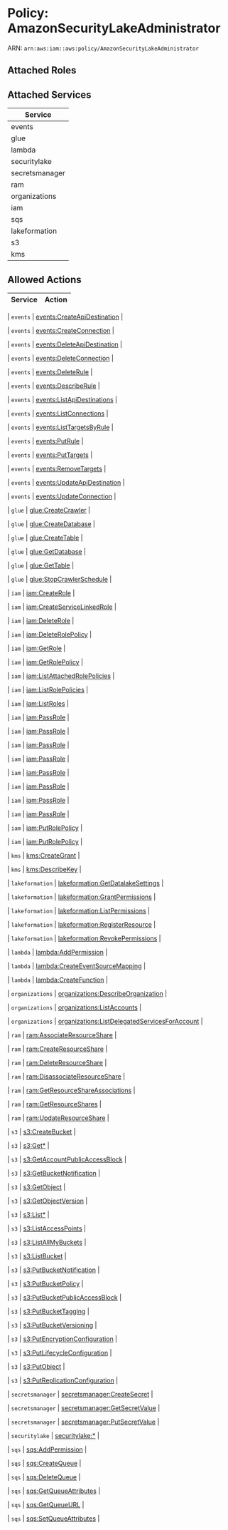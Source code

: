 # Policy: AmazonSecurityLakeAdministrator

ARN: `arn:aws:iam::aws:policy/AmazonSecurityLakeAdministrator`

## Attached Roles

## Attached Services

| Service |
|---------|
| events |
| glue |
| lambda |
| securitylake |
| secretsmanager |
| ram |
| organizations |
| iam |
| sqs |
| lakeformation |
| s3 |
| kms |

## Allowed Actions

| Service | Action |
|:-------:|--------|

| `events` | [events:CreateApiDestination](../actions.md#events:createapidestination) |

| `events` | [events:CreateConnection](../actions.md#events:createconnection) |

| `events` | [events:DeleteApiDestination](../actions.md#events:deleteapidestination) |

| `events` | [events:DeleteConnection](../actions.md#events:deleteconnection) |

| `events` | [events:DeleteRule](../actions.md#events:deleterule) |

| `events` | [events:DescribeRule](../actions.md#events:describerule) |

| `events` | [events:ListApiDestinations](../actions.md#events:listapidestinations) |

| `events` | [events:ListConnections](../actions.md#events:listconnections) |

| `events` | [events:ListTargetsByRule](../actions.md#events:listtargetsbyrule) |

| `events` | [events:PutRule](../actions.md#events:putrule) |

| `events` | [events:PutTargets](../actions.md#events:puttargets) |

| `events` | [events:RemoveTargets](../actions.md#events:removetargets) |

| `events` | [events:UpdateApiDestination](../actions.md#events:updateapidestination) |

| `events` | [events:UpdateConnection](../actions.md#events:updateconnection) |

| `glue` | [glue:CreateCrawler](../actions.md#glue:createcrawler) |

| `glue` | [glue:CreateDatabase](../actions.md#glue:createdatabase) |

| `glue` | [glue:CreateTable](../actions.md#glue:createtable) |

| `glue` | [glue:GetDatabase](../actions.md#glue:getdatabase) |

| `glue` | [glue:GetTable](../actions.md#glue:gettable) |

| `glue` | [glue:StopCrawlerSchedule](../actions.md#glue:stopcrawlerschedule) |

| `iam` | [iam:CreateRole](../actions.md#iam:createrole) |

| `iam` | [iam:CreateServiceLinkedRole](../actions.md#iam:createservicelinkedrole) |

| `iam` | [iam:DeleteRole](../actions.md#iam:deleterole) |

| `iam` | [iam:DeleteRolePolicy](../actions.md#iam:deleterolepolicy) |

| `iam` | [iam:GetRole](../actions.md#iam:getrole) |

| `iam` | [iam:GetRolePolicy](../actions.md#iam:getrolepolicy) |

| `iam` | [iam:ListAttachedRolePolicies](../actions.md#iam:listattachedrolepolicies) |

| `iam` | [iam:ListRolePolicies](../actions.md#iam:listrolepolicies) |

| `iam` | [iam:ListRoles](../actions.md#iam:listroles) |

| `iam` | [iam:PassRole](../actions.md#iam:passrole) |

| `iam` | [iam:PassRole](../actions.md#iam:passrole) |

| `iam` | [iam:PassRole](../actions.md#iam:passrole) |

| `iam` | [iam:PassRole](../actions.md#iam:passrole) |

| `iam` | [iam:PassRole](../actions.md#iam:passrole) |

| `iam` | [iam:PassRole](../actions.md#iam:passrole) |

| `iam` | [iam:PassRole](../actions.md#iam:passrole) |

| `iam` | [iam:PassRole](../actions.md#iam:passrole) |

| `iam` | [iam:PutRolePolicy](../actions.md#iam:putrolepolicy) |

| `iam` | [iam:PutRolePolicy](../actions.md#iam:putrolepolicy) |

| `kms` | [kms:CreateGrant](../actions.md#kms:creategrant) |

| `kms` | [kms:DescribeKey](../actions.md#kms:describekey) |

| `lakeformation` | [lakeformation:GetDatalakeSettings](../actions.md#lakeformation:getdatalakesettings) |

| `lakeformation` | [lakeformation:GrantPermissions](../actions.md#lakeformation:grantpermissions) |

| `lakeformation` | [lakeformation:ListPermissions](../actions.md#lakeformation:listpermissions) |

| `lakeformation` | [lakeformation:RegisterResource](../actions.md#lakeformation:registerresource) |

| `lakeformation` | [lakeformation:RevokePermissions](../actions.md#lakeformation:revokepermissions) |

| `lambda` | [lambda:AddPermission](../actions.md#lambda:addpermission) |

| `lambda` | [lambda:CreateEventSourceMapping](../actions.md#lambda:createeventsourcemapping) |

| `lambda` | [lambda:CreateFunction](../actions.md#lambda:createfunction) |

| `organizations` | [organizations:DescribeOrganization](../actions.md#organizations:describeorganization) |

| `organizations` | [organizations:ListAccounts](../actions.md#organizations:listaccounts) |

| `organizations` | [organizations:ListDelegatedServicesForAccount](../actions.md#organizations:listdelegatedservicesforaccount) |

| `ram` | [ram:AssociateResourceShare](../actions.md#ram:associateresourceshare) |

| `ram` | [ram:CreateResourceShare](../actions.md#ram:createresourceshare) |

| `ram` | [ram:DeleteResourceShare](../actions.md#ram:deleteresourceshare) |

| `ram` | [ram:DisassociateResourceShare](../actions.md#ram:disassociateresourceshare) |

| `ram` | [ram:GetResourceShareAssociations](../actions.md#ram:getresourceshareassociations) |

| `ram` | [ram:GetResourceShares](../actions.md#ram:getresourceshares) |

| `ram` | [ram:UpdateResourceShare](../actions.md#ram:updateresourceshare) |

| `s3` | [s3:CreateBucket](../actions.md#s3:createbucket) |

| `s3` | [s3:Get*](../actions.md#s3:getall) |

| `s3` | [s3:GetAccountPublicAccessBlock](../actions.md#s3:getaccountpublicaccessblock) |

| `s3` | [s3:GetBucketNotification](../actions.md#s3:getbucketnotification) |

| `s3` | [s3:GetObject](../actions.md#s3:getobject) |

| `s3` | [s3:GetObjectVersion](../actions.md#s3:getobjectversion) |

| `s3` | [s3:List*](../actions.md#s3:listall) |

| `s3` | [s3:ListAccessPoints](../actions.md#s3:listaccesspoints) |

| `s3` | [s3:ListAllMyBuckets](../actions.md#s3:listallmybuckets) |

| `s3` | [s3:ListBucket](../actions.md#s3:listbucket) |

| `s3` | [s3:PutBucketNotification](../actions.md#s3:putbucketnotification) |

| `s3` | [s3:PutBucketPolicy](../actions.md#s3:putbucketpolicy) |

| `s3` | [s3:PutBucketPublicAccessBlock](../actions.md#s3:putbucketpublicaccessblock) |

| `s3` | [s3:PutBucketTagging](../actions.md#s3:putbuckettagging) |

| `s3` | [s3:PutBucketVersioning](../actions.md#s3:putbucketversioning) |

| `s3` | [s3:PutEncryptionConfiguration](../actions.md#s3:putencryptionconfiguration) |

| `s3` | [s3:PutLifecycleConfiguration](../actions.md#s3:putlifecycleconfiguration) |

| `s3` | [s3:PutObject](../actions.md#s3:putobject) |

| `s3` | [s3:PutReplicationConfiguration](../actions.md#s3:putreplicationconfiguration) |

| `secretsmanager` | [secretsmanager:CreateSecret](../actions.md#secretsmanager:createsecret) |

| `secretsmanager` | [secretsmanager:GetSecretValue](../actions.md#secretsmanager:getsecretvalue) |

| `secretsmanager` | [secretsmanager:PutSecretValue](../actions.md#secretsmanager:putsecretvalue) |

| `securitylake` | [securitylake:*](../actions.md#securitylake:all) |

| `sqs` | [sqs:AddPermission](../actions.md#sqs:addpermission) |

| `sqs` | [sqs:CreateQueue](../actions.md#sqs:createqueue) |

| `sqs` | [sqs:DeleteQueue](../actions.md#sqs:deletequeue) |

| `sqs` | [sqs:GetQueueAttributes](../actions.md#sqs:getqueueattributes) |

| `sqs` | [sqs:GetQueueURL](../actions.md#sqs:getqueueurl) |

| `sqs` | [sqs:SetQueueAttributes](../actions.md#sqs:setqueueattributes) |
